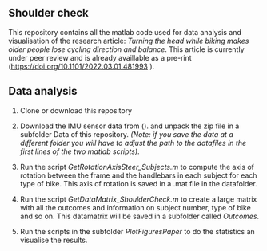 ## Shoulder check

This repository contains all the matlab code used for data analysis and visualisation of the research article: *Turning the head while biking makes older people lose cycling direction and balance*. This article is currently under peer review and is already availlable as a pre-rint (https://doi.org/10.1101/2022.03.01.481993 ).



## Data analysis

1) Clone or download this repository 

2) Download the IMU sensor data from (). and unpack the zip file in a subfolder Data of this repository. *(Note: if you save the data at a different folder you will have to adjust the path to the datafiles in the first lines of the two matlab scripts)*.

3) Run the script *GetRotationAxisSteer_Subjects.m* to compute the axis of rotation between the frame and the handlebars in each subject for each type of bike. This axis of rotation is saved in a .mat file in the datafolder.

4) Run the script *GetDataMatrix_ShoulderCheck.m* to create a large matrix with all the outcomes and information on subject number, type of bike and so on. This datamatrix will be saved in a subfolder called *Outcomes*.

5) Run the scripts in the subfolder *PlotFiguresPaper* to do the statistics an visualise the results.










